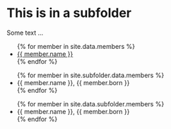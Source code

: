 # This is in a subfolder

Some text ...

<ul>
{% for member in site.data.members %}
  <li>
    <a href="https://github.com/{{ member.github }}">
      {{ member.name }}
    </a>
  </li>
{% endfor %}
</ul>


<ul>
{% for member in site.subfolder.data.members %}
  <li>
      {{ member.name }}, {{ member.born }}
  </li>
{% endfor %}
</ul>



<ul>
{% for member in site.data.subfolder.members %}
  <li>
      {{ member.name }}, {{ member.born }}
  </li>
{% endfor %}
</ul>

